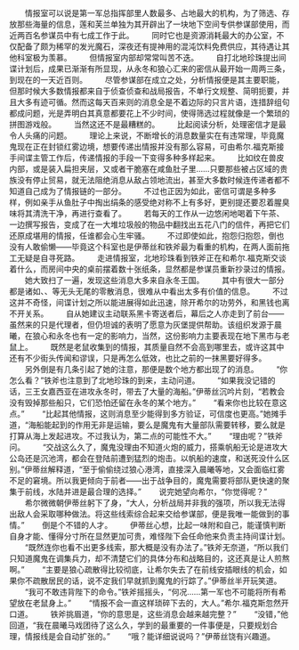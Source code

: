 　　情报室可以说是第一军总指挥部里人数最多、占地最大的机构，为了筛选、存放那些海量的信息，莲和芙兰单独为其开辟出了一块地下空间专供参谋部使用，而近两百名参谋员中有七成工作于此。
　　同时它也是资源消耗最大的办公室，不仅配备了颇为稀罕的发光魔石，深夜还有提神用的混沌饮料免费供应，其待遇让其他科室极为羡慕。
　　但情报室内部却常常叫苦不迭。
　　自打北地珍珠提出间谍计划后，成果已渐渐有所显现，从永冬和狼心汇来的密信从最开始一周两三条，到现在的一天近百则。
　　尽管参谋部在成立之处，分析情报便是其主要职能，但那时候大多数情报都来自于侦查侦查和战局报告，不单行文规整、简明扼要，并且大多有迹可循。然而这每天百来则的消息全是不着边际的只言片语，连措辞组句都成问题，光是弄明白其真意都要花上不少时间，使得筛选过程就像是一个繁琐的拼图游戏般。
　　当然这还不是最糟糕的。
　　比起阅读分析，处理密信才是最令人头痛的问题。
　　理论上来说，不断增长的消息数量实在有违常理，毕竟魔鬼现在正在封锁红雾边境，想要传递出情报并没有那么容易，可由希尔.福克斯接手间谍主管工作后，传递情报的手段一下变得多种多样起来。
　　比如纹在兽皮内部，或是装入扁担夹层，又或者干脆塞在咸鱼肚子里……只要那些被占区域的贵族没有停止贸易，就无法阻绝消息从敌占领地流出，甚至大多数时候连传递者都不知道自己成为了情报链的一部分。
　　不过也正因为如此，密信可谓是多种多样，例如亲手从鱼肚子中掏出绢条的感受绝对称不上有多好，更别提还要忍着腥臭味将其清洗干净，再进行查看了。
　　若每天的工作从一边悠闲地喝着下午茶、一边撰写报告，变成了在一大堆垃圾般的物品中翻找出五花八门的信件，再把它们还原成堪用的情报，任谁都会心生牢骚。
　　不过即使如此，抱怨归抱怨，倒也没有人敢偷懒——毕竟这个科室也是伊蒂丝和铁斧最为看重的机构，在两人面前拖工无疑是自寻死路。
　　走进情报室，北地珍珠看到铁斧正在和希尔.福克斯交谈着什么，而房间中央的桌前摆着数十张纸条，显然都是参谋员重新抄录过的情报。
　　她大致扫了一遍，发现这些消息大多来自永冬王国。
　　其中有很大一部分都是诸如、、等无头无尾的零散消息，很难从中看出太多有价值的信息。
　　不过这并不奇怪，间谍计划之所以能进展得如此迅速，除开希尔的功劳外，和黑钱也离不开关系。
　　自从她建议主动联系黑卡寄送者后，幕后之人亦走到了前台——虽然来的只是代理者，但仍坦诚的表明了愿意为灰堡提供帮助。该组织发源于晨曦，在狼心和永冬也有一定的影响力，当然，这份影响力主要表现在地下黑市与老鼠上。
　　既然是老鼠收集到的情报，其质量自然不会高到哪里去，或许这其中还有不少街头传闻和谬误，只是再怎么低效，也比之前的一抹黑要好得多。
　　另外倒是有几条引起了她的注意，那便是数个地方都出现了的消息。
　　“你怎么看？”铁斧也注意到了北地珍珠的到来，主动问道。
　　“如果我没记错的话，三王女嘉西亚在进攻永冬时，带去了大量的海船。”伊蒂丝沉吟片刻，“若教会没有毁掉那些船只，它们恐怕还留在永冬的某个地方。”
　　“看来你也比较在意这点。”
　　“比起其他情报，这则消息至少能得到多方验证，可信度也更高。”她摊手道，“海船能起到的作用无非是运输，要么是魔鬼有大量部队需要转移，要么就是打算从海上发起进攻。不过我认为，第二点的可能性不大。”
　　“理由呢？”铁斧问。
　　“交战这么久了，魔鬼没理由不知道火炮的威力，搭乘帆船无论是进攻大公岛还是沉池湾，都会在登陆前遭到猛烈的炮击。以帆船的速度，和送死没什么区别。”伊蒂丝解释道，“至于偷偷绕过狼心港湾，直接深入晨曦等地，又会面临红雾不足的窘境。所以我更倾向于前者——出于战争目的，魔鬼需要将部队更快速的聚集于前线，水陆并进是最合理的选择。”
　　说完她望向希尔，“你觉得呢？”
　　希尔微微朝伊蒂丝躬下了身，“大人，分析战局并非我的强项，所以我无法得出敌人会采取哪种做法。将这些线索综合起来交给参谋部，便是我唯一能做到的事情。”
　　倒是个不错的人才。
　　伊蒂丝心想，比起一味附和自己，能谨慎判断自身才能、懂得分寸所在显然更加可贵，难怪陛下会任命他来负责主持间谍计划。
　　“既然连你也看不出更多线索，那大概是没有办法了。”铁斧无奈道，“所以我们只知道魔鬼在调集兵力，却不清楚它们的具体分布和战略目的，这还真是让人煎熬啊。”
　　“主要是狼心疏散得比较彻底，让希尔失去了在前线安插眼线的机会，如果你不疏散居民的话，说不定我们早就抓到魔鬼的行踪了。”伊蒂丝半开玩笑道。
　　“我可不敢违背陛下的命令。”铁斧摇摇头，“何况……第一军也不可能将所有希望放在老鼠身上。”
　　“情报不会一直这样琐碎下去的，大人。”希尔.福克斯忽然开口道。
　　铁斧挑眉道，“你的意思是，这些消息会越来越完整？”
　　“没错，”他回道，“我在晨曦马戏团待了这么久，学到的最重要的一件事便是，只要规划合理，情报线是会自动扩张的。”
　　“哦？能详细说说吗？”伊蒂丝饶有兴趣道。